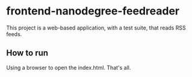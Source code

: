 # frontend-nanodegree-feedreader
This project is a web-based application, with a test suite, that reads RSS feeds.

## How to run
Using a browser to open the index.html. That's all.

